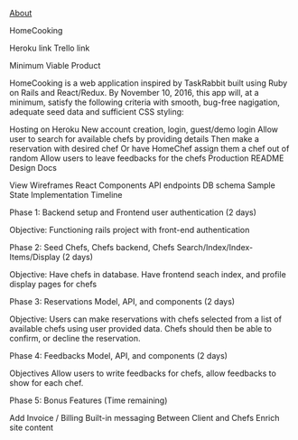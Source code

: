 [About](/schema.md/)

HomeCooking

Heroku link Trello link

Minimum Viable Product

HomeCooking is a web application inspired by TaskRabbit built using Ruby on Rails and React/Redux. By November 10, 2016, this app will, at a minimum, satisfy the following criteria with smooth, bug-free nagigation, adequate seed data and sufficient CSS styling:

Hosting on Heroku
New account creation, login, guest/demo login
Allow user to search for available chefs by providing details
Then make a reservation with desired chef
Or have HomeChef assign them a chef out of random
Allow users to leave feedbacks for the chefs
Production README
Design Docs

View Wireframes
React Components
API endpoints
DB schema
Sample State
Implementation Timeline

Phase 1: Backend setup and Frontend user authentication (2 days)

Objective: Functioning rails project with front-end authentication

Phase 2: Seed Chefs, Chefs backend, Chefs Search/Index/Index-Items/Display (2 days)

Objective: Have chefs in database. Have frontend seach index, and profile display pages for chefs

Phase 3: Reservations Model, API, and components (2 days)

Objective: Users can make reservations with chefs selected from a list of available chefs using user provided data. Chefs should then be able to confirm, or decline the reservation.

Phase 4: Feedbacks Model, API, and components (2 days)

Objectives Allow users to write feedbacks for chefs, allow feedbacks to show for each chef.

Phase 5: Bonus Features (Time remaining)

Add Invoice / Billing
Built-in messaging Between Client and Chefs
Enrich site content
